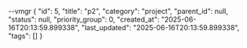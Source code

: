 --vmgr
{
  "id": 5,
  "title": "p2",
  "category": "project",
  "parent_id": null,
  "status": null,
  "priority_group": 0,
  "created_at": "2025-06-16T20:13:59.899338",
  "last_updated": "2025-06-16T20:13:59.899338",
  "tags": []
}

